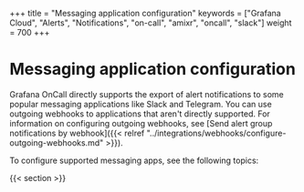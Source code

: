 +++
title = "Messaging application configuration"
keywords = ["Grafana Cloud", "Alerts", "Notifications", "on-call", "amixr", "oncall", "slack"]
weight = 700
+++

# Messaging application configuration

Grafana OnCall directly supports the export of alert notifications to some popular messaging applications like Slack and Telegram. You can use outgoing webhooks to applications that aren't directly supported. For information on configuring outgoing webhooks, see [Send alert group notifications by webhook]({{< relref "../integrations/webhooks/configure-outgoing-webhooks.md" >}}).

To configure supported messaging apps, see the following topics:

{{< section >}}